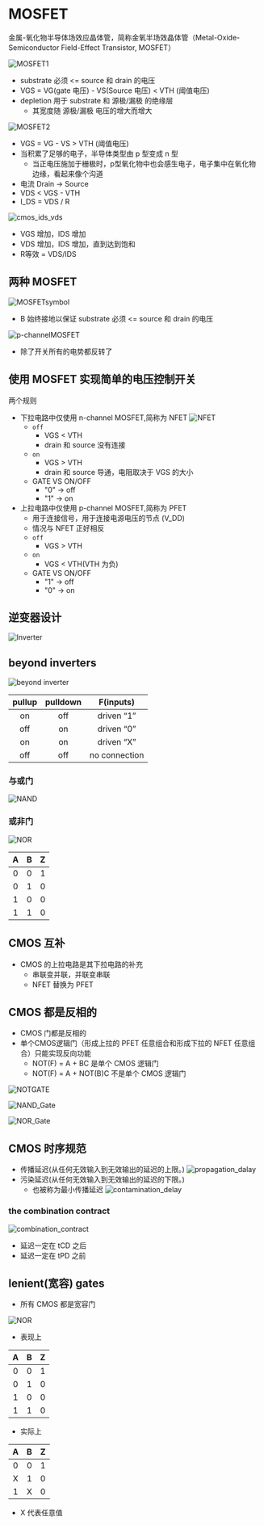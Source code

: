 # MOSFET
金属-氧化物半导体场效应晶体管，简称金氧半场效晶体管（Metal-Oxide-Semiconductor Field-Effect Transistor, MOSFET）

![MOSFET1](../images/MOSFET.png)
- substrate 必须 <= source 和 drain 的电压
- VGS = VG(gate 电压) - VS(Source 电压) < VTH (阈值电压)
- depletion 用于 substrate 和 源极/漏极 的绝缘层
  - 其宽度随 源极/漏极 电压的增大而增大
  
![MOSFET2](../images/MOSFET2.png)
- VGS = VG - VS > VTH (阈值电压)
- 当积累了足够的电子，半导体类型由 p 型变成 n 型
  - 当正电压施加于栅极时，p型氧化物中也会感生电子，电子集中在氧化物边缘，看起来像个沟道
- 电流 Drain -> Source
- VDS < VGS - VTH
- I_DS = VDS / R

![cmos_ids_vds](../images/cmos_ids_vds.png)
- VGS 增加，IDS 增加
- VDS 增加，IDS 增加，直到达到饱和
- R等效 = VDS/IDS 

## 两种 MOSFET
![MOSFETsymbol](../images/MOSFETsymbol.png)
- B 始终接地以保证 substrate 必须 <= source 和 drain 的电压

![p-channelMOSFET](../images/p-channelMOSFET.png)
- 除了开关所有的电势都反转了

## 使用 MOSFET 实现简单的电压控制开关
两个规则
- 下拉电路中仅使用 n-channel MOSFET,简称为 NFET
![NFET](../images/NFET.png)
    - `off`
      - VGS < VTH
      - drain 和 source 没有连接
    - `on`
      - VGS > VTH
      - drain 和 source 导通，电阻取决于 VGS 的大小
    - GATE VS ON/OFF
      - "0" -> off
      - "1" -> on
- 上拉电路中仅使用 p-channel MOSFET,简称为 PFET
  - 用于连接信号，用于连接电源电压的节点 (V_DD)
  - 情况与 NFET 正好相反
  - `off`
    - VGS > VTH
  - `on`
    - VGS < VTH(VTH 为负)
  - GATE VS ON/OFF
    - "1" -> off
    - "0" -> on
## 逆变器设计
![Inverter](../images/Inverter.png)

## beyond inverters
![beyond inverter](../images/beyond_inverter.png)

| pullup | pulldown | F(inputs) |
|:---:|:---:|:---:|
| on | off | driven “1” |
| off | on | driven “0” |
| on | on | driven “X” |
| off | off | no connection |

### 与或门
![NAND](../images/NAND.png)

### 或非门
![NOR](../images/NOR-gate.png)

| A | B | Z |
|:---:|:---:|:---:|
| 0 | 0 | 1 |
| 0 | 1 | 0 |
| 1 | 0 | 0 |
| 1 | 1 | 0 |

## CMOS 互补
- CMOS 的上拉电路是其下拉电路的补充
  - 串联变并联，并联变串联
  - NFET 替换为 PFET

## CMOS 都是反相的
- CMOS 门都是反相的
- 单个CMOS逻辑门（形成上拉的 PFET 任意组合和形成下拉的 NFET 任意组合）只能实现反向功能
  - NOT(F) = A + BC 是单个 CMOS 逻辑门
  - NOT(F) = A + NOT(B)C 不是单个 CMOS 逻辑门
  
![NOTGATE](../images/NOT_Gate.jpg)

![NAND_Gate](../images/NAND_Gate.jpg)

![NOR_Gate](../images/NOR_GATE.jpg)

## CMOS 时序规范
- 传播延迟(从任何无效输入到无效输出的延迟的上限。)
![propagation_dalay](../images/propagation_dalay.png)
- 污染延迟(从任何无效输入到无效输出的延迟的下限。)
  - 也被称为最小传播延迟
![contamination_delay](../images/contamination_delay.png)

### the combination contract
![combination_contract](../images/combination_contract.png)
- 延迟一定在 tCD 之后
- 延迟一定在 tPD 之前

## lenient(宽容) gates
- 所有 CMOS 都是宽容门

![NOR](../images/NOR-gate.png)
- 表现上

| A | B | Z |
|:---:|:---:|:---:|
| 0 | 0 | 1 |
| 0 | 1 | 0 |
| 1 | 0 | 0 |
| 1 | 1 | 0 |

- 实际上

| A | B | Z |
|:---:|:---:|:---:|
| 0 | 0 | 1 |
| X | 1 | 0 |
| 1 | X | 0 |
- X 代表任意值
